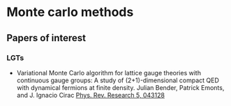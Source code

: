 # Monte carlo methods

## Papers of interest
### LGTs
- Variational Monte Carlo algorithm for lattice gauge theories with continuous gauge groups: A study of (2+1)-dimensional compact QED with dynamical fermions at finite density.
Julian Bender, Patrick Emonts, and J. Ignacio Cirac [Phys. Rev. Research 5, 043128](https://journals.aps.org/prresearch/abstract/10.1103/PhysRevResearch.5.043128)
